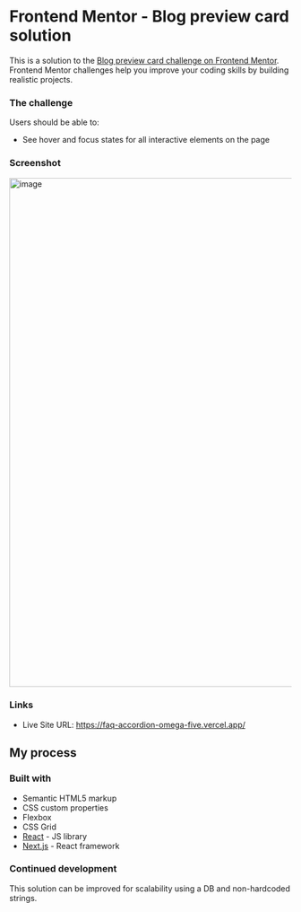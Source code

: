 # Frontend Mentor - Blog preview card solution

This is a solution to the [Blog preview card challenge on Frontend Mentor](https://www.frontendmentor.io/challenges/blog-preview-card-ckPaj01IcS). Frontend Mentor challenges help you improve your coding skills by building realistic projects. 


### The challenge

Users should be able to:

- See hover and focus states for all interactive elements on the page

### Screenshot

<img width="907" alt="image" src="https://github.com/Kalvyn-Lu/blog-preview-card/assets/6541922/46b79861-a740-4069-9e65-c0667536b7df">

### Links

- Live Site URL: https://faq-accordion-omega-five.vercel.app/

## My process

### Built with

- Semantic HTML5 markup
- CSS custom properties
- Flexbox
- CSS Grid
- [React](https://reactjs.org/) - JS library
- [Next.js](https://nextjs.org/) - React framework


### Continued development

This solution can be improved for scalability using a DB and non-hardcoded strings.

